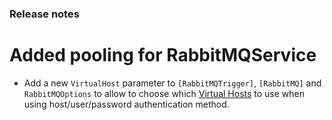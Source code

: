### Release notes

# Added pooling for RabbitMQService
- Add a new `VirtualHost` parameter to `[RabbitMQTrigger]`, `[RabbitMQ]` and `RabbitMQOptions` to allow to choose which [Virtual Hosts](https://www.rabbitmq.com/vhosts.html) to use when using host/user/password authentication method.
